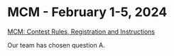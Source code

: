 # MCM - February 1-5, 2024

[MCM: Contest Rules, Registration and Instructions](https://www.contest.comap.com/undergraduate/contests/mcm/instructions.php)

Our team has chosen question A.
